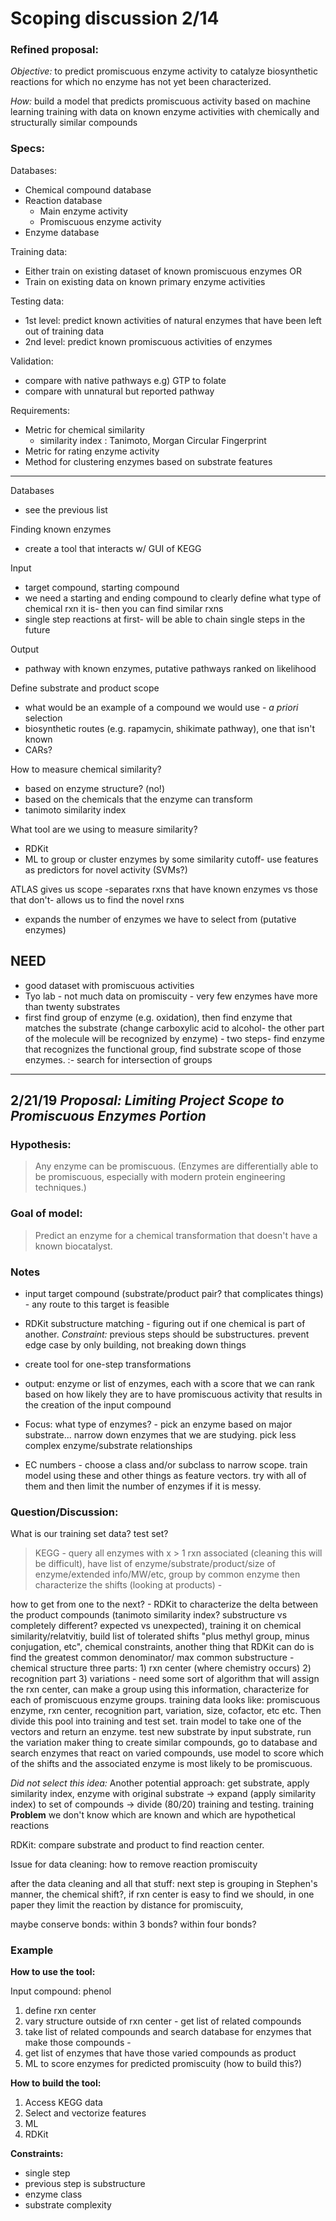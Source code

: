 # Scoping discussion 2/14

### Refined proposal:

*Objective:* to predict promiscuous enzyme activity to catalyze biosynthetic reactions for which no enzyme has not yet been characterized.

*How:* build a model that predicts promiscuous activity based on machine learning training with data on known enzyme activities with chemically and structurally similar compounds

### Specs:

Databases:
- Chemical compound database
- Reaction database
    - Main enzyme activity
    - Promiscuous enzyme activity
- Enzyme database


Training data:
- Either train on existing dataset of known promiscuous enzymes OR
- Train on existing data on known primary enzyme activities

Testing data:
- 1st level: predict known activities of natural enzymes that have been left out of training data
- 2nd level: predict known promiscuous activities of enzymes

Validation:
- compare with native pathways e.g) GTP to folate 
- compare with unnatural but reported pathway  

Requirements:
- Metric for chemical similarity
     - similarity index : Tanimoto, Morgan Circular Fingerprint
- Metric for rating enzyme activity
- Method for clustering enzymes based on substrate features

--------

Databases
- see the previous list

Finding known enzymes
- create a tool that interacts w/ GUI of KEGG

Input
- target compound, starting compound
- we need a starting and ending compound to clearly define what type of chemical rxn it is- then you can find similar rxns
- single step reactions at first- will be able to chain single steps in the future

Output
- pathway with known enzymes, putative pathways ranked on likelihood

Define substrate and product scope 
- what would be an example of a compound we would use - *a priori* selection
- biosynthetic routes (e.g. rapamycin, shikimate pathway), one that isn't known 
- CARs? 

How to measure chemical similarity? 
- based on enzyme structure? (no!)
- based on the chemicals that the enzyme can transform
- tanimoto similarity index

What tool are we using to measure similarity?
- RDKit
- ML to group or cluster enzymes by some similarity cutoff- use features as predictors for novel activity (SVMs?)

ATLAS gives us scope -separates rxns that have known enzymes vs those that don't- allows us to find the novel rxns
- expands the number of enzymes we have to select from (putative enzymes)

## NEED
- good dataset with promiscuous activities
- Tyo lab - not much data on promiscuity - very few enzymes have more than twenty substrates
- first find group of enzyme (e.g. oxidation), then find enzyme that matches the substrate (change carboxylic acid to alcohol- the other part of the molecule will be recognized by enzyme) - two steps- find enzyme that recognizes the functional group, find substrate scope of those enzymes. 
:- search for intersection of groups 

-------

## 2/21/19 *Proposal: Limiting Project Scope to Promiscuous Enzymes Portion*

### Hypothesis:

> Any enzyme can be promiscuous. (Enzymes are differentially able to be promiscuous, especially with modern protein engineering techniques.) 

### Goal of model: 

> Predict an enzyme for a chemical transformation that doesn't have a known biocatalyst.

### Notes

* input target compound (substrate/product pair? that complicates things) - any route to this target is feasible

* RDKit substructure matching - figuring out if one chemical is part of another. *Constraint:* previous steps should be substructures. prevent edge case by only building, not breaking down things

* create tool for one-step transformations

* output: enzyme or list of enzymes, each with a score that we can rank based on how likely they are to have promiscuous activity that results in the creation of the input compound

* Focus: what type of enzymes? - pick an enzyme based on major substrate... narrow down enzymes that we are studying. pick less complex enzyme/substrate relationships

* EC numbers - choose a class and/or subclass to narrow scope. train model using these and other things as feature vectors. try with all of them and then limit the number of enzymes if it is messy.

### Question/Discussion:

What is our training set data? test set? 
> KEGG - query all enzymes with x > 1 rxn associated (cleaning this will be difficult), have list of enzyme/substrate/product/size of enzyme/extended info/MW/etc, group by common enzyme then characterize the shifts (looking at products) - 

how to get from one to the next? - RDKit to characterize the delta between the product compounds (tanimoto similarity index? substructure vs completely different? expected vs unexpected), training it on chemical similarity/relatvitiy, build list of tolerated shifts "plus methyl group, minus conjugation, etc", chemical constraints, another thing that RDKit can do is find the greatest common denominator/ max common substructure - chemical structure three parts: 1) rxn center (where chemistry occurs) 2) recognition part 3) variations - need some sort of algorithm that will assign the rxn center, can make a group using this information, characterize for each of promiscuous enzyme groups. training data looks like: promiscuous enzyme, rxn center, recognition part, variation, size, cofactor, etc etc. Then divide this pool into training and test set. train model to take one of the vectors and return an enzyme. test new substrate by input substrate, run the variation maker thing to create similar compounds, go to database and search enzymes that react on varied compounds, use model to score which of the shifts and the associated enzyme is most likely to be promiscuous.

*Did not select this idea:* Another potential approach: get substrate, apply similarity index, 
enzyme with original substrate -> expand (apply similarity index) to set of compounds -> divide (80/20) training and testing. training **Problem** we don't know which are known and which are hypothetical reactions

RDKit: compare substrate and product to find reaction center. 

Issue for data cleaning: how to remove reaction promiscuity

after the data cleaning and all that stuff: next step is grouping in Stephen's manner, the chemical shift?, if rxn center is easy to find we should, in one paper they limit the reaction by distance for promiscuity, 

maybe conserve bonds: within 3 bonds? within four bonds?




### Example

**How to use the tool:**

Input compound: phenol

1) define rxn center
2) vary structure outside of rxn center - get list of related compounds
3) take list of related compounds and search database for enzymes that make those compounds - 
4) get list of enzymes that have those varied compounds as product
5) ML to score enzymes for predicted promiscuity (how to build this?)

**How to build the tool:**

1) Access KEGG data
2) Select and vectorize features
3) ML
4) RDKit

**Constraints:**

- single step
- previous step is substructure 
- enzyme class
- substrate complexity
